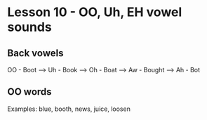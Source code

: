 # Lesson 10 - OO, Uh, EH vowel sounds

## Back vowels

OO - Boot --> Uh - Book --> Oh - Boat --> Aw - Bought --> Ah - Bot

## OO words

  Examples: blue, booth, news, juice, loosen
